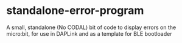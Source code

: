 # standalone-error-program
A small, standalone (No CODAL) bit of code to display errors on the micro:bit, for use in DAPLink and as a template for BLE bootloader
